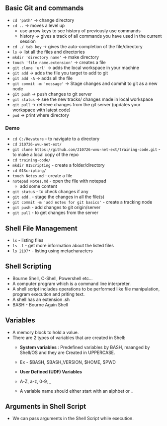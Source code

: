 ## Basic Git and commands
- `cd 'path'` -> change directory
- `cd ..` -> moves a level up
	- use arrow keys to see history of previously use commands
	- history -> gives a track of all commands you have used in the current session
- `cd ./ tab key` -> gives the auto-completion of the file/directory
- `ls` -> list all the files and directories
- `mkdir 'directory name'` -> make directory
- `touch 'file name.extension'` -> creates a file
- `git clone 'url'` -> adds the local workspace in your machine
- `git add` -> adds the file you target to add to git
- `git add -A` -> adds all the file
- `git commit -m 'message'` -> Stage changes and commit to git as a new node
- `git push` -> push changes to git server
- `git status` -> see the new tracks/ changes made in local workspace
- `git pull` -> retrieve changes from the git server (updates your workspace with latest code)
- `pwd` -> print where directory

### Demo
- `cd C:/Revature`   - to navigate to a directory
- `cd 210726-wvu-net-ext/`
- `git clone https://github.com/210726-wvu-net-ext/training-code.git` - to make a local copy of the repo
- `cd training-code/`
- `mkdir 01Scripting` - create a folder/directory
- `cd 01Scripting/`
- `touch Notes.md` - create a file
- `notepad Notes.md` - open the file with notepad
	- add some content
- `git statu`s - to check changes if any
- `git add` . - stage the changes in all the file(s)
- `git commit -m 'add notes for git basics'` - create a tracking node
- `git push` - add changes to git origin/server
- `git pull` - to get changes from the server

## Shell File Management
- `ls`  - listing files
- `ls -l` - get more information about the listed files
- `ls 2107*` - listing using metacharacters


## Shell Scripting 
- Bourne Shell, C-Shell, Powershell etc...
- A computer program which is a command line interpreter.
- A shell script includes operations to be performed like file manipulation, program execution and priting text.
- A shell has an extension .sh
- BASH - Bourne Again Shell

## Variables 
- A memory block to hold a value.
- There are 2 types of variables that are created in Shell:
	- **System variables** : Predefined variables by BASH, maanged by Shell/OS and they are Created in UPPERCASE.
	- Ex - $BASH, $BASH_VERSION, $HOME, $PWD

	- **User Defined (UDF) Variables**
	- A-Z, a-z, 0-9, _
	- A variable name should either start with an alphbet or _

## Arguments in Shell Script
- We can pass arguments in the Shell Script while execution.
